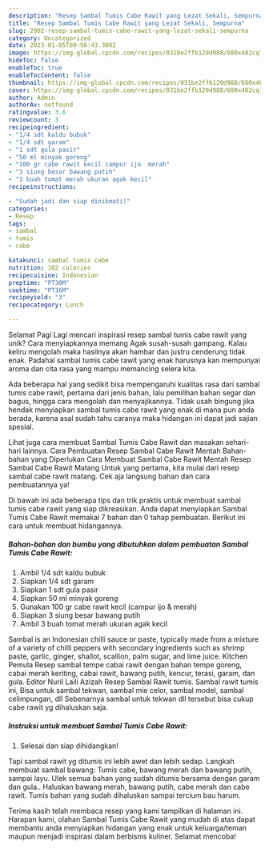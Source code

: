 ```yaml
---
description: "Resep Sambal Tumis Cabe Rawit yang Lezat Sekali, Sempurna"
title: "Resep Sambal Tumis Cabe Rawit yang Lezat Sekali, Sempurna"
slug: 2002-resep-sambal-tumis-cabe-rawit-yang-lezat-sekali-sempurna
category: Uncategorized
date: 2023-01-05T09:56:43.300Z
image: https://img-global.cpcdn.com/recipes/031be2ffb120d988/680x482cq70/sambal-tumis-cabe-rawit-foto-resep-utama.jpg
hideToc: false
enableToc: true
enableTocContent: false
thumbnail: https://img-global.cpcdn.com/recipes/031be2ffb120d988/680x482cq70/sambal-tumis-cabe-rawit-foto-resep-utama.jpg
cover: https://img-global.cpcdn.com/recipes/031be2ffb120d988/680x482cq70/sambal-tumis-cabe-rawit-foto-resep-utama.jpg
author: Admin
authorAv: notfound
ratingvalue: 3.6
reviewcount: 3
recipeingredient:
- "1/4 sdt kaldu bubuk"
- "1/4 sdt garam"
- "1 sdt gula pasir"
- "50 ml minyak goreng"
- "100 gr cabe rawit kecil campur ijo  merah"
- "3 siung besar bawang putih"
- "3 buah tomat merah ukuran agak kecil"
recipeinstructions:

- "Sudah jadi dan siap dinikmati!"
categories:
- Resep
tags:
- sambal
- tumis
- cabe

katakunci: sambal tumis cabe 
nutrition: 102 calories
recipecuisine: Indonesian
preptime: "PT30M"
cooktime: "PT36M"
recipeyield: "3"
recipecategory: Lunch

---
```



Selamat Pagi Lagi mencari inspirasi resep sambal tumis cabe rawit yang unik? Cara menyiapkannya memang Agak susah-susah gampang. Kalau keliru mengolah maka hasilnya akan hambar dan justru cenderung tidak enak. Padahal sambal tumis cabe rawit yang enak harusnya kan mempunyai aroma dan cita rasa yang mampu memancing selera kita.


Ada beberapa hal yang sedikit bisa mempengaruhi kualitas rasa dari sambal tumis cabe rawit, pertama dari jenis bahan, lalu pemilihan bahan segar dan bagus, hingga cara mengolah dan menyajikannya. Tidak usah bingung jika hendak menyiapkan sambal tumis cabe rawit yang enak di mana pun anda berada, karena asal sudah tahu caranya maka hidangan ini dapat jadi sajian spesial.

Lihat juga cara membuat Sambal Tumis Cabe Rawit dan masakan sehari-hari lainnya. Cara Pembuatan Resep Sambal Cabe Rawit Mentah Bahan-bahan yang Diperlukan Cara Membuat Sambal Cabe Rawit Mentah Resep Sambal Cabe Rawit Matang Untuk yang pertama, kita mulai dari resep sambal cabe rawit matang. Cek aja langsung bahan dan cara pembuatannya ya!


Di bawah ini ada beberapa tips dan trik praktis untuk membuat sambal tumis cabe rawit yang siap dikreasikan. Anda dapat menyiapkan Sambal Tumis Cabe Rawit memakai 7 bahan dan 0 tahap pembuatan. Berikut ini cara untuk membuat hidangannya.

<!--inarticleads1-->

##### Bahan-bahan dan bumbu yang dibutuhkan dalam pembuatan Sambal Tumis Cabe Rawit:

1. Ambil 1/4 sdt kaldu bubuk
1. Siapkan 1/4 sdt garam
1. Siapkan 1 sdt gula pasir
1. Siapkan 50 ml minyak goreng
1. Gunakan 100 gr cabe rawit kecil (campur ijo &amp; merah)
1. Siapkan 3 siung besar bawang putih
1. Ambil 3 buah tomat merah ukuran agak kecil


Sambal is an Indonesian chilli sauce or paste, typically made from a mixture of a variety of chilli peppers with secondary ingredients such as shrimp paste, garlic, ginger, shallot, scallion, palm sugar, and lime juice. Kitchen Pemula Resep sambal tempe cabai rawit dengan bahan tempe goreng, cabai merah keriting, cabai rawit, bawang putih, kencur, terasi, garam, dan gula. Editor Nuril Laili Azizah Resep Sambal Rawit tumis. Sambal rawit tumis ini, Bisa untuk sambal tekwan, sambal mie celor, sambal model, sambal celimpungan, dll Sebenarnya sambal untuk tekwan dll tersebut bisa cukup cabe rawit yg dihaluskan saja. 

<!--inarticleads2-->

##### Instruksi untuk membuat Sambal Tumis Cabe Rawit:


1. Selesai dan siap dihidangkan!

Tapi sambal rawit yg ditumis ini lebih awet dan lebih sedap. Langkah membuat sambal bawang: Tumis cabe, bawang merah dan bawang putih, sampai layu. Ulek semua bahan yang sudah ditumis bersama dengan garam dan gula.. Haluskan bawang merah, bawang putih, cabe merah dan cabe rawit. Tumis bahan yang sudah dihaluskan sampai tercium bau harum. 

Terima kasih telah membaca resep yang kami tampilkan di halaman ini. Harapan kami, olahan Sambal Tumis Cabe Rawit yang mudah di atas dapat membantu anda menyiapkan hidangan yang enak untuk keluarga/teman maupun menjadi inspirasi dalam berbisnis kuliner. Selamat mencoba!
